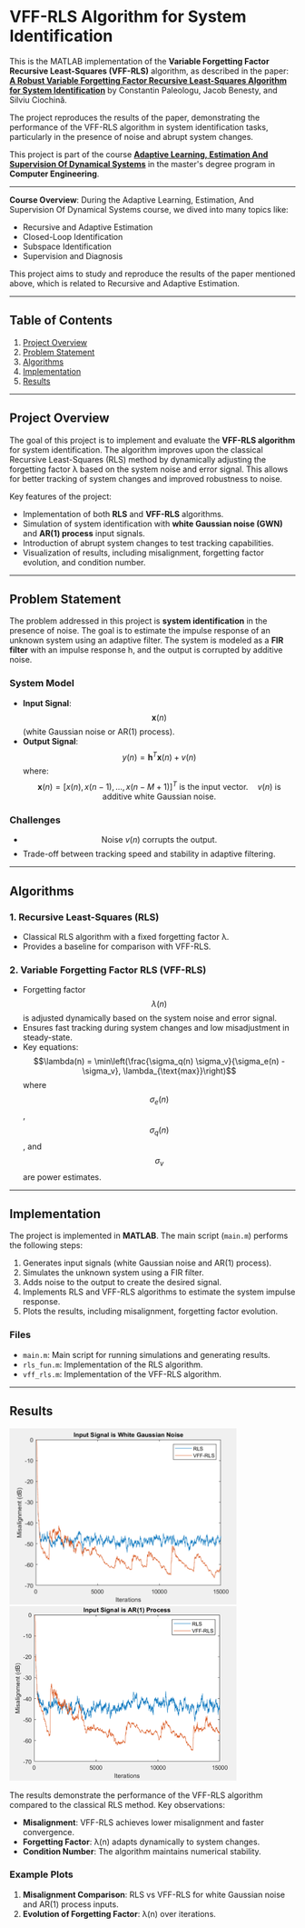 # VFF-RLS Algorithm for System Identification

This is the MATLAB implementation of the **Variable Forgetting Factor Recursive Least-Squares (VFF-RLS)** algorithm, as described in the paper:  
**[A Robust Variable Forgetting Factor Recursive Least-Squares Algorithm for System Identification](https://ieeexplore.ieee.org/document/4639569)** by Constantin Paleologu, Jacob Benesty, and Silviu Ciochină.

The project reproduces the results of the paper, demonstrating the performance of the VFF-RLS algorithm in system identification tasks, particularly in the presence of noise and abrupt system changes.

This project is part of the course **[Adaptive Learning, Estimation And Supervision Of Dynamical Systems](https://unibg.coursecatalogue.cineca.it/insegnamenti/2024/8244_43621_16329/2021/8244/89?coorte=2023&schemaid=77316)** in the master's degree program in **Computer Engineering**.


---

**Course Overview**:
During the Adaptive Learning, Estimation, And Supervision Of Dynamical Systems course, we dived into many topics like:
- Recursive and Adaptive Estimation
- Closed-Loop Identification
- Subspace Identification
- Supervision and Diagnosis

This project aims to study and reproduce the results of the paper mentioned above, which is related to Recursive and Adaptive Estimation.

---

## Table of Contents
1. [Project Overview](#project-overview)
2. [Problem Statement](#problem-statement)
3. [Algorithms](#algorithms)
4. [Implementation](#implementation)
5. [Results](#results)


---

## Project Overview

The goal of this project is to implement and evaluate the **VFF-RLS algorithm** for system identification. The algorithm improves upon the classical Recursive Least-Squares (RLS) method by dynamically adjusting the forgetting factor λ based on the system noise and error signal. This allows for better tracking of system changes and improved robustness to noise.

Key features of the project:
- Implementation of both **RLS** and **VFF-RLS** algorithms.
- Simulation of system identification with **white Gaussian noise (GWN)** and **AR(1) process** input signals.
- Introduction of abrupt system changes to test tracking capabilities.
- Visualization of results, including misalignment, forgetting factor evolution, and condition number.

---

## Problem Statement

The problem addressed in this project is **system identification** in the presence of noise. The goal is to estimate the impulse response of an unknown system using an adaptive filter. The system is modeled as a **FIR filter** with an impulse response h, and the output is corrupted by additive noise.

### System Model
- **Input Signal**: $$\mathbf{x}(n)$$ (white Gaussian noise or AR(1) process).
- **Output Signal**:  
  $$y(n) = \mathbf{h}^T \mathbf{x}(n) + v(n)$$
  where:
$$\mathbf{x}(n) = [x(n), x(n-1), \dots, x(n-M+1)]^T \text{ is the input vector.} \quad v(n) \text{ is additive white Gaussian noise.}$$




### Challenges
- $$\text{Noise } v(n) \text{ corrupts the output.}$$
- Trade-off between tracking speed and stability in adaptive filtering.

---

## Algorithms

### 1. Recursive Least-Squares (RLS)
- Classical RLS algorithm with a fixed forgetting factor λ.
- Provides a baseline for comparison with VFF-RLS.

### 2. Variable Forgetting Factor RLS (VFF-RLS)
- Forgetting factor $$λ(n)$$ is adjusted dynamically based on the system noise and error signal.
- Ensures fast tracking during system changes and low misadjustment in steady-state.
- Key equations:
  $$\lambda(n) = \min\left(\frac{\sigma_q(n) \sigma_v}{\sigma_e(n) - \sigma_v}, \lambda_{\text{max}}\right)$$
  where $$\sigma_e(n)$$, $$\sigma_q(n)$$, and $$\sigma_v$$ are power estimates.


---

## Implementation

The project is implemented in **MATLAB**. The main script (`main.m`) performs the following steps:
1. Generates input signals (white Gaussian noise and AR(1) process).
2. Simulates the unknown system using a FIR filter.
3. Adds noise to the output to create the desired signal.
4. Implements RLS and VFF-RLS algorithms to estimate the system impulse response.
5. Plots the results, including misalignment, forgetting factor evolution.

### Files
- `main.m`: Main script for running simulations and generating results.
- `rls_fun.m`: Implementation of the RLS algorithm.
- `vff_rls.m`: Implementation of the VFF-RLS algorithm.

---

## Results

<img src="./images/wgn_misalignment.png" alt="white Gaussian noise" width="400px">
</br>
<img src="./images/AR1_misalignment.png" alt="AR1 Process" width="400px">

The results demonstrate the performance of the VFF-RLS algorithm compared to the classical RLS method. Key observations:
- **Misalignment**: VFF-RLS achieves lower misalignment and faster convergence.
- **Forgetting Factor**: λ(n) adapts dynamically to system changes.
- **Condition Number**: The algorithm maintains numerical stability.

### Example Plots
1. **Misalignment Comparison**: RLS vs VFF-RLS for white Gaussian noise and AR(1) process inputs.
2. **Evolution of Forgetting Factor**: λ(n) over iterations.



